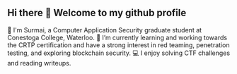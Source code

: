 ## Hi there 👋 Welcome to my github profile

<!--
**SAAS-s/SAAS-s** is a ✨ _special_ ✨ repository because its `README.md` (this file) appears on your GitHub profile.

Here are some ideas to get you started:

- 🔭 I'm Surmai, a Computer Application Security graduate student at Conestoga College, Waterloo. ’m currently working on ...
- 🌱 I’m currently learning ...
- 👯 I’m looking to collaborate on ...
- 🤔 I’m looking for help with ...
- 💬 Ask me about ...
- 📫 How to reach me: ...
- 😄 Pronouns: ...
- ⚡ Fun fact: ...
-->
🔭 I'm Surmai, a Computer Application Security graduate student at Conestoga College, Waterloo.
🌱 I’m currently learning and working towards the CRTP certification and have a strong interest in red teaming, penetration testing, and exploring blockchain security.
💻 I enjoy solving CTF challenges and reading writeups.
